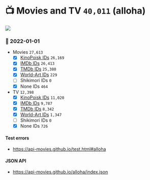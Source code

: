 # :tv: Movies and TV `40,011` (alloha)

<a href="https://API-Movies.github.io"><img src="https://API-Movies.github.io/banner.png?cache"></a>

### :date: 2022-01-01
- Movies `27,613`
  - [x] <a href="https://API-Movies.github.io/alloha/movie_kinopoisk_ids.json">KinoPoisk IDs</a> `26,169`
  - [x] <a href="https://API-Movies.github.io/alloha/movie_imdb_ids.json">IMDb IDs</a> `26,413`
  - [x] <a href="https://API-Movies.github.io/alloha/movie_tmdb_ids.json">TMDb IDs</a> `25,380`
  - [x] <a href="https://API-Movies.github.io/alloha/movie_world_art_ids.json">World-Art IDs</a> `229`
  - [ ] Shikimori IDs `0`
  - [x] None IDs `464`
- TV `12,398`
  - [x] <a href="https://API-Movies.github.io/alloha/tv_kinopoisk_ids.json">KinoPoisk IDs</a> `11,020`
  - [x] <a href="https://API-Movies.github.io/alloha/tv_imdb_ids.json">IMDb IDs</a> `9,787`
  - [x] <a href="https://API-Movies.github.io/alloha/tv_tmdb_ids.json">TMDb IDs</a> `8,342`
  - [x] <a href="https://API-Movies.github.io/alloha/tv_world_art_ids.json">World-Art IDs</a> `1,347`
  - [ ] Shikimori IDs `0`
  - [x] None IDs `726`
#### Test errors
- <a href='https://api-movies.github.io/test.html#alloha'>https://api-movies.github.io/test.html#alloha</a>
#### JSON API
- <a href='https://api-movies.github.io/alloha/index.json'>https://api-movies.github.io/alloha/index.json</a>
